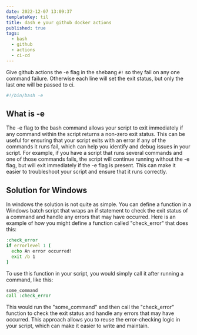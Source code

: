 ```yaml
---
date: 2022-12-07 13:09:37
templateKey: til
title: dash e your github docker actions
published: true
tags:
  - bash
  - github
  - actions
  - ci-cd
---
```


Give github actions the -e flag in the shebang `#!` so they fail on any one
command failure. Otherwise each line will set the exit status, but only the
last one will be passed to ci.

```bash
#!/bin/bash -e
```

## What is -e

The -e flag to the bash command allows your script to exit immediately if any
command within the script returns a non-zero exit status. This can be useful
for ensuring that your script exits with an error if any of the commands it
runs fail, which can help you identify and debug issues in your script. For
example, if you have a script that runs several commands and one of those
commands fails, the script will continue running without the -e flag, but will
exit immediately if the -e flag is present. This can make it easier to
troubleshoot your script and ensure that it runs correctly.

## Solution for Windows

In windows the solution is not quite as simple. You can define a function in a
Windows batch script that wraps an if statement to check the exit status of a
command and handle any errors that may have occurred. Here is an example of how
you might define a function called "check_error" that does this:

```cmd
:check_error
if errorlevel 1 (
  echo An error occurred!
  exit /b 1
)
```

To use this function in your script, you would simply call it after running a
command, like this:

```cmd
some_command
call :check_error
```

This would run the "some_command" and then call the "check_error" function to
check the exit status and handle any errors that may have occurred. This
approach allows you to reuse the error-checking logic in your script, which can
make it easier to write and maintain.
